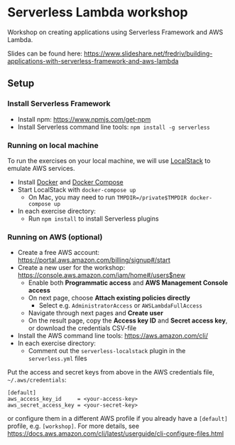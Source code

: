 Serverless Lambda workshop
==========================

Workshop on creating applications using Serverless Framework and AWS Lambda.

Slides can be found here: https://www.slideshare.net/fredriv/building-applications-with-serverless-framework-and-aws-lambda

## Setup

### Install Serverless Framework

- Install npm: https://www.npmjs.com/get-npm
- Install Serverless command line tools: `npm install -g serverless`

### Running on local machine

To run the exercises on your local machine, we will use [LocalStack](https://github.com/localstack/localstack) to emulate AWS services.

- Install [Docker](https://docs.docker.com/install/#supported-platforms) and [Docker Compose](https://docs.docker.com/compose/install/)
- Start LocalStack with `docker-compose up`
  - On Mac, you may need to run `TMPDIR=/private$TMPDIR docker-compose up`
- In each exercise directory:
  - Run `npm install` to install Serverless plugins

### Running on AWS (optional)

- Create a free AWS account: https://portal.aws.amazon.com/billing/signup#/start
- Create a new user for the workshop: https://console.aws.amazon.com/iam/home#/users$new
  - Enable both **Programmatic access** and **AWS Management Console access**
  - On next page, choose **Attach existing policies directly**
    - Select e.g. `AdministratorAccess` or `AWSLambdaFullAccess`
  - Navigate through next pages and **Create user**
  - On the result page, copy the **Access key ID** and **Secret access key**, or download the credentials CSV-file
- Install the AWS command line tools: https://aws.amazon.com/cli/
- In each exercise directory:
  - Comment out the `serverless-localstack` plugin in the `serverless.yml` files

Put the access and secret keys from above in the AWS credentials file, `~/.aws/credentials`:
```
[default]
aws_access_key_id     = <your-access-key>
aws_secret_access_key = <your-secret-key>
```
or configure them in a different AWS profile if you already have a `[default]` profile, e.g. `[workshop]`. For more details, see https://docs.aws.amazon.com/cli/latest/userguide/cli-configure-files.html

